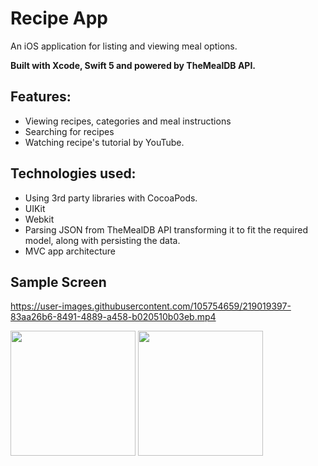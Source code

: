 # Recipe App   

An iOS application for listing and viewing meal options.

**Built with Xcode, Swift 5 and powered by TheMealDB API.**

## Features:
* Viewing recipes, categories and meal instructions
* Searching for recipes
* Watching recipe's tutorial by YouTube.

## Technologies used:
* Using 3rd party libraries with CocoaPods.
* UIKit
* Webkit
* Parsing JSON from TheMealDB API transforming it to fit the required model, along with persisting the data.
* MVC app architecture

## Sample Screen


https://user-images.githubusercontent.com/105754659/219019397-83aa26b6-8491-4889-a458-b020510b03eb.mp4

<img src="https://user-images.githubusercontent.com/105754659/219021911-6fc7c9a2-26b1-4d59-99aa-31c745214a92.png" width="200"> <img src="https://user-images.githubusercontent.com/105754659/219019798-2cf98d5f-c0fd-41c0-9d96-f4089a8c5f61.png" width="200">


